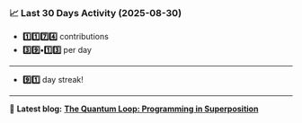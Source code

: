 <!--START_STATS-->
### 📈 Last 30 Days Activity (2025-08-30)  
- **1️⃣1️⃣7️⃣4️⃣** contributions  
- **3️⃣9️⃣•1️⃣3️⃣** per day
---
- **9️⃣1️⃣** day streak!
---
📝 **Latest blog:** [**The Quantum Loop: Programming in Superposition**](https://andriak.com/blog/quantum-loop)
<!--END_STATS-->
